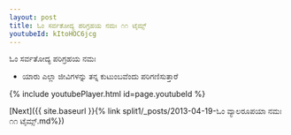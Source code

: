 ```yaml
---
layout: post
title: ಓಂ ಸರ್ವತೋದ್ಯ ಪರಿಗ್ರಹಯ ನಮಃ ೧೧ ಟೈಮ್ಸ್
youtubeId: kItoHOC6jcg
---
```

 
 
 ಓಂ ಸರ್ವತೋದ್ಯ ಪರಿಗ್ರಹಯ ನಮಃ  
 
 -  ಯಾರು ಎಲ್ಲಾ ಜೀವಿಗಳನ್ನು ತನ್ನ ಕುಟುಂಬವೆಂದು ಪರಿಗಣಿಸುತ್ತಾರೆ 
 
  
 
  
 
 
 
 
 
 


{% include youtubePlayer.html id=page.youtubeId %}
 
[Next]({{ site.baseurl }}{% link  split1/_posts/2013-04-19-ಓಂ ವ್ಯಾಲರೂಪಯಾ ನಮಃ ೧೧ ಟೈಮ್ಸ್.md%})
 
